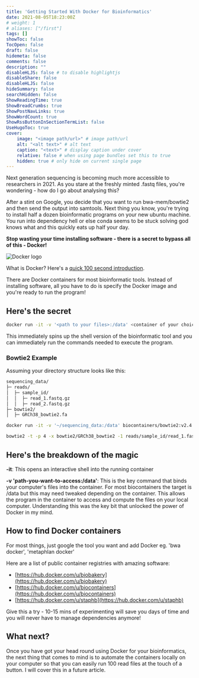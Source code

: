 ```yaml
---
title: 'Getting Started With Docker for Bioinformatics'
date: 2021-08-05T18:23:00Z
# weight: 1
# aliases: ["/first"]
tags: []
showToc: false
TocOpen: false
draft: false
hidemeta: false
comments: false
description: ""
disableHLJS: false # to disable highlightjs
disableShare: false
disableHLJS: false
hideSummary: false
searchHidden: false
ShowReadingTime: true
ShowBreadCrumbs: true
ShowPostNavLinks: true
ShowWordCount: true
ShowRssButtonInSectionTermList: false
UseHugoToc: true
cover:
    image: "<image path/url>" # image path/url
    alt: "<alt text>" # alt text
    caption: "<text>" # display caption under cover
    relative: false # when using page bundles set this to true
    hidden: true # only hide on current single page
---
```



Next generation sequencing is becoming much more accessible to researchers in 2021. As you stare at the freshly minted .fastq files, you're wondering - how do I go about analysing this?

After a stint on Google, you decide that you want to run bwa-mem/bowtie2 and then send the output into samtools. Next thing you know, you're trying to install half a dozen bioinformatic programs on your new ubuntu machine. You run into dependency hell or else conda seems to be stuck solving god knows what and this quickly eats up half your day.

**Stop wasting your time installing software - there is a secret to bypass all of this - Docker!**

![Docker logo](/media/docker2.png)

What is Docker? Here's a [quick 100 second introduction](https://www.youtube.com/watch?v=Gjnup-PuquQ).

There are Docker containers for most bioinformatic tools. Instead of installing software, all you have to do is specify the Docker image and you're ready to run the program!

## Here's the secret

```sh
docker run -it -v '<path to your files>:/data' <container of your choice>
```

This immediately spins up the shell version of the bioinformatic tool and you can immediately run the commands needed to execute the program.

### Bowtie2 Example

Assuming your directory structure looks like this:

```sh
sequencing_data/
├─ reads/
│  ├─ sample_id/
│  │  ├─ read_1.fastq.gz
│  │  ├─ read_2.fastq.gz
├─ bowtie2/
│  ├─ GRCh38_bowtie2.fa
```

```sh
docker run -it -v '~/sequencing_data:/data' biocontainers/bowtie2:v2.4.1_cv1

bowtie2 -t -p 4 -x bowtie2/GRCh38_bowtie2 -1 reads/sample_id/read_1.fastq.gz -2 reads/sample_id/read_2.fastq.gz -S output.sam
```

## Here's the breakdown of the magic

**-it**: This opens an interactive shell into the running container

**-v 'path-you-want-to-access:/data'**: This is the key command that binds your computer's files into the container. For most biocontainers the target is /data but this may need tweaked depending on the container. This allows the program in the container to access and compute the files on your local computer. Understanding this was the key bit that unlocked the power of Docker in my mind.

## How to find Docker containers

For most things, just google the tool you want and add Docker eg. 'bwa docker', 'metaphlan docker'

Here are a list of public container registries with amazing software:

- [https://hub.docker.com/u/biobakery](https://hub.docker.com/u/biobakery)
- [https://hub.docker.com/u/biocontainers](https://hub.docker.com/u/biocontainers)
- [https://hub.docker.com/u/staphb](https://hub.docker.com/u/staphb)

Give this a try - 10-15 mins of experimenting will save you days of time and you will never have to manage dependencies anymore!

## What next?

Once you have got your head round using Docker for your bioinformatics, the next thing that comes to mind is to automate the containers locally on your computer so that you can easily run 100 read files at the touch of a button. I will cover this in a future article.
